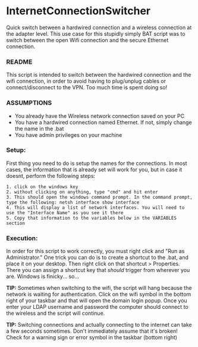 # InternetConnectionSwitcher
Quick switch between a hardwired connection and a wireless connection at the adapter level. This use case for this stupidly simply BAT script was to switch between the open Wifi connection and the secure Ethernet connection.

### README ###
This script is intended to switch between the hardwired connection and the wifi connection, in order to avoid having to plug/unplug cables or connect/disconnect to the VPN. Too much time is spent doing so!

### ASSUMPTIONS ###

- You already have the Wireless network connection saved on your PC
- You have a hardwired connection named Ethernet. If not, simply change the name in the .bat
- You have admin privileges on your machine

### Setup: ###
First thing you need to do is setup the names for the connections. In most cases, the information that is already set will work for you, but in case it doesnt, perform the following steps:
	
	1. click on the windows key
	2. without clicking on anything, type "cmd" and hit enter
	3. This should open the windows command prompt. In the command prompt, type the following: netsh interface show interface
	4. This will display a list of network interfaces. You will need to use the "Interface Name" as you see it there
	5. Copy that information to the variables below in the VARIABLES section

### Execution: ###
In order for this script to work correctly, you must right click and "Run as Administrator." One trick you can do is to create a shortcut to the .bat, and place it on your desktop. Then right click on that shortcut > Properties. There you can assign a shortcut key that *should* trigger from wherever you are. Windows is finicky... so... 

**TIP:** Sometimes when switching to the wifi, the script will hang because the network is waiting for authentication. Click on the wifi symbol in the bottom right of your taskbar and that will open the domain login popup. Once you enter your LDAP username and password the computer should connect to the wireless and the script will continue.

**TIP:** Switching connections and actually connecting to the internet can take a few seconds sometimes. Don't immediately assume that it's broken! Check for a warning sign or error symbol in the taskbar (bottom right)
